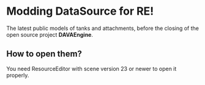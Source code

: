 # Modding DataSource for RE!

The latest public models of tanks and attachments, before the closing of the open source project **DAVAEngine**.


## How to open them?

You need ResourceEditor with scene version 23 or newer to open it properly.